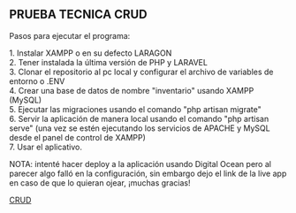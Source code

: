 <h2>PRUEBA TECNICA CRUD</h2>
<p>Pasos para ejecutar el programa:</p>
<or>1. Instalar XAMPP o en su defecto LARAGON</or><br>
<or>2. Tener instalada la última versión de PHP y LARAVEL</or><br>
<or>3. Clonar el repositorio al pc local y configurar el archivo de variables de entorno o .ENV</or><br>
<or>4. Crear una base de datos de nombre "inventario" usando XAMPP (MySQL)</or><br>
<or>5. Ejecutar las migraciones usando el comando "php artisan migrate"</or><br>
<or>6. Servir la aplicación de manera local usando el comando "php artisan serve" (una vez se estén ejecutando los servicios de APACHE y MySQL desde el panel de control de XAMPP)</or><br>
<or>7. Usar el aplicativo.</or>
<br>
<p>NOTA: intenté hacer deploy a la aplicación usando Digital Ocean pero al parecer algo falló en la configuración, sin embargo dejo el link de la live app en caso de que lo quieran ojear, ¡muchas gracias!</p>

<a href="https://crud-app-rnoxn.ondigitalocean.app/productos">CRUD</a>
